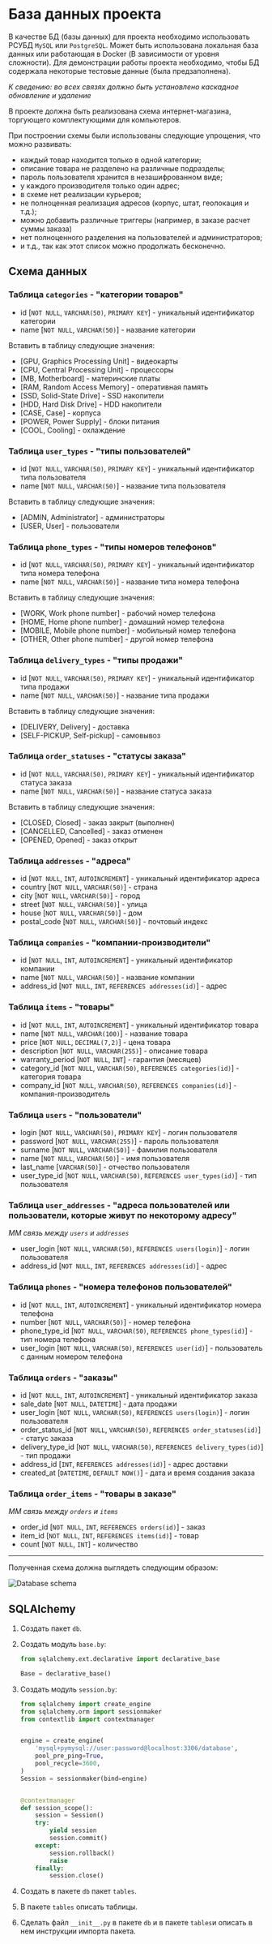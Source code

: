 # База данных проекта

В качестве БД (базы данных) для проекта необходимо использовать РСУБД `MySQL` или
`PostgreSQL`. Может быть использована локальная база данных или работающая в Docker
(В зависимости от уровня сложности).
Для демонстрации работы проекта необходимо, чтобы БД содержала некоторые тестовые
данные (была предзаполнена).

*К сведению: во всех связях должно быть установлено каскадное обновление и удаление*

В проекте должна быть реализована схема интернет-магазина, торгующего комплектующими
для компьютеров.

При построении схемы были использованы следующие упрощения, что можно развивать:
- каждый товар находится только в одной категории;
- описание товара не разделено на различные подразделы;
- пароль пользователя хранится в незашифрованном виде;
- у каждого производителя только один адрес;
- в схеме нет реализации курьеров;
- не полноценная реализация адресов (корпус, штат, геолокация и т.д.);
- можно добавить различные триггеры (например, в заказе расчет суммы заказа)
- нет полноценного разделения на пользователей и администраторов;
- и т.д., так как этот список можно продолжать бесконечно.

## Схема данных

### Таблица `categories` - "категории товаров"

- id [`NOT NULL`, `VARCHAR(50)`, `PRIMARY KEY`] - уникальный идентификатор категории
- name [`NOT NULL`, `VARCHAR(50)`] - название категории

Вставить в таблицу следующие значения:

- [GPU, Graphics Processing Unit] - видеокарты
- [CPU, Central Processing Unit] - процессоры
- [MB, Motherboard] - материнские платы
- [RAM, Random Access Memory] - оперативная память
- [SSD, Solid-State Drive] - SSD накопители
- [HDD, Hard Disk Drive] - HDD накопители
- [CASE, Case] - корпуса
- [POWER, Power Supply] - блоки питания
- [COOL, Cooling] - охлаждение

### Таблица `user_types` - "типы пользователей"

- id [`NOT NULL`, `VARCHAR(50)`, `PRIMARY KEY`] - уникальный идентификатор типа пользователя
- name [`NOT NULL`, `VARCHAR(50)`] - название типа пользователя

Вставить в таблицу следующие значения:

- [ADMIN, Administrator] - администраторы
- [USER, User] - пользователи

### Таблица `phone_types` - "типы номеров телефонов"

- id [`NOT NULL`, `VARCHAR(50)`, `PRIMARY KEY`] - уникальный идентификатор типа номера телефона
- name [`NOT NULL`, `VARCHAR(50)`] - название типа номера телефона

Вставить в таблицу следующие значения:

- [WORK, Work phone number] - рабочий номер телефона
- [HOME, Home phone number] - домашний номер телефона
- [MOBILE, Mobile phone number] - мобильный номер телефона
- [OTHER, Other phone number] - другой номер телефона

### Таблица `delivery_types` - "типы продажи"

- id [`NOT NULL`, `VARCHAR(50)`, `PRIMARY KEY`] - уникальный идентификатор типа продажи
- name [`NOT NULL`, `VARCHAR(50)`] - название типа продажи

Вставить в таблицу следующие значения:

- [DELIVERY, Delivery] - доставка
- [SELF-PICKUP, Self-pickup] - самовывоз

### Таблица `order_statuses` - "статусы заказа"

- id [`NOT NULL`, `VARCHAR(50)`, `PRIMARY KEY`] - уникальный идентификатор статуса заказа
- name [`NOT NULL`, `VARCHAR(50)`] - название статуса заказа

Вставить в таблицу следующие значения:

- [CLOSED, Closed] - заказ закрыт (выполнен)
- [CANCELLED, Cancelled] - заказ отменен
- [OPENED, Opened] - заказ открыт

### Таблица `addresses` - "адреса"

- id [`NOT NULL`, `INT`, `AUTOINCREMENT`] - уникальный идентификатор адреса
- country [`NOT NULL`, `VARCHAR(50)`] - страна
- city [`NOT NULL`, `VARCHAR(50)`] - город
- street [`NOT NULL`, `VARCHAR(50)`] - улица
- house [`NOT NULL`, `VARCHAR(50)`] - дом
- postal_code [`NOT NULL`, `VARCHAR(50)`] - почтовый индекс

### Таблица `companies` - "компании-производители"

- id [`NOT NULL`, `INT`, `AUTOINCREMENT`] - уникальный идентификатор компании
- name [`NOT NULL`, `VARCHAR(50)`] - название компании
- address_id [`NOT NULL`, `INT`, `REFERENCES addresses(id)`] - адрес

### Таблица `items` - "товары"

- id [`NOT NULL`, `INT`, `AUTOINCREMENT`] - уникальный идентификатор товара
- name [`NOT NULL`, `VARCHAR(100)`] - название товара
- price [`NOT NULL`, `DECIMAL(7,2)`] - цена товара
- description [`NOT NULL`, `VARCHAR(255)`] - описание товара
- warranty_period [`NOT NULL`, `INT`] - гарантия (месяцев)
- category_id [`NOT NULL`, `VARCHAR(50)`, `REFERENCES categories(id)`] - категория товара
- company_id [`NOT NULL`, `VARCHAR(50)`, `REFERENCES companies(id)`] - компания-производитель

### Таблица `users` - "пользователи"

- login [`NOT NULL`, `VARCHAR(50)`, `PRIMARY KEY`] - логин пользователя
- password [`NOT NULL`, `VARCHAR(255)`] - пароль пользователя
- surname [`NOT NULL`, `VARCHAR(50)`] - фамилия пользователя
- name [`NOT NULL`, `VARCHAR(50)`] - имя пользователя
- last_name [`VARCHAR(50)`] - отчество пользователя
- user_type_id [`NOT NULL`, `VARCHAR(50)`, `REFERENCES user_types(id)`] - тип пользователя

### Таблица `user_addresses` - "адреса пользователей или пользователи, которые живут по некоторому адресу"

*MM связь между `users` и `addresses`*

- user_login [`NOT NULL`, `VARCHAR(50)`, `REFERENCES users(login)`] - логин пользователя
- address_id [`NOT NULL`, `INT`, `REFERENCES addresses(id)`] - адрес

### Таблица `phones` - "номера телефонов пользователей"

- id [`NOT NULL`, `INT`, `AUTOINCREMENT`] - уникальный идентификатор номера телефона
- number [`NOT NULL`, `VARCHAR(50)`] - номер телефона
- phone_type_id [`NOT NULL`, `VARCHAR(50)`, `REFERENCES phone_types(id)`] - тип номера телефона
- user_login [`NOT NULL`, `VARCHAR(50)`, `REFERENCES user(id)`] - пользователь с данным номером телефона

### Таблица `orders` - "заказы"

- id [`NOT NULL`, `INT`, `AUTOINCREMENT`] - уникальный идентификатор заказа
- sale_date [`NOT NULL`, `DATETIME`] - дата продажи
- user_login [`NOT NULL`, `VARCHAR(50)`, `REFERENCES users(login)`] - логин пользователя
- order_status_id [`NOT NULL`, `VARCHAR(50)`, `REFERENCES order_statuses(id)`] - статус заказа
- delivery_type_id [`NOT NULL`, `VARCHAR(50)`, `REFERENCES delivery_types(id)`] - тип продажи
- address_id [``INT``, `REFERENCES addresses(id)`] - адрес доставки
- created_at [`DATETIME`, `DEFAULT NOW()`] - дата и время создания заказа

### Таблица `order_items` - "товары в заказе"

*MM связь между `orders` и `items`*

- order_id [`NOT NULL`, `INT`, `REFERENCES orders(id)`] - заказ
- item_id [`NOT NULL`, `INT`, `REFERENCES items(id)`] - товар
- count [`NOT NULL`, `INT`] - количество

***

Полученная схема должна выглядеть следующим образом:

![Database schema](schema.JPG)

## SQLAlchemy

1. Создать пакет ```db```.
2. Создать модуль ```base.by```:

    ```python
    from sqlalchemy.ext.declarative import declarative_base
    
    Base = declarative_base()
    ```

3. Создать модуль ```session.by```:

    ```python
    from sqlalchemy import create_engine
    from sqlalchemy.orm import sessionmaker
    from contextlib import contextmanager
    
    
    engine = create_engine(
        'mysql+pymysql://user:password@localhost:3306/database',
        pool_pre_ping=True,
        pool_recycle=3600,
    )
    Session = sessionmaker(bind=engine)
    
    
    @contextmanager
    def session_scope():
        session = Session()
        try:
            yield session
            session.commit()
        except:
            session.rollback()
            raise
        finally:
            session.close()
    ```

4. Создать в пакете ```db``` пакет ```tables```.
5. В пакете ```tables``` описать таблицы.
6. Сделать файл ```__init__.py``` в пакете ```db``` и в пакете ```tables```и описать в нем инструкции импорта пакета.